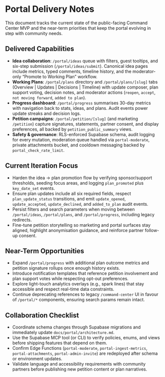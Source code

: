 # Portal Delivery Notes

This document tracks the current state of the public-facing Command Center MVP and the near-term priorities that keep the portal evolving in step with community needs.

## Delivered Capabilities
- **Idea collaboration**: `/portal/ideas` queue with filters, guest tooltips, and six-step submission (`/portal/ideas/submit`). Canonical idea pages include metrics, typed comments, timeline history, and the moderator-only “Promote to Working Plan” workflow.
- **Working Plans**: `/portal/plans` directory and `/portal/plans/[slug]` tabs (Overview | Updates | Decisions | Timeline) with update composer, plan support voting, decision notes, and moderator actions (`reopen`, `accept`, `not moving forward`, `added to plan`).
- **Progress dashboard**: `/portal/progress` summarises 30-day metrics with navigation back to stats, ideas, and plans. Audit events power update streaks and decision logs.
- **Petition campaigns**: `/portal/petition/[slug]` (and marketing `/petition`) capture signatures, statements, partner consent, and display preferences, all backed by `petition_public_summary` views.
- **Safety & governance**: RLS-enforced Supabase schema, audit logging for every mutation, moderation queue handled via `portal-moderate`, private attachments bucket, and cooldown messaging backed by `portal_check_rate_limit`.

## Current Iteration Focus
- Harden the idea → plan promotion flow by verifying sponsor/support thresholds, seeding focus areas, and logging `plan_promoted` plus `key_date_set` events.
- Ensure plan updates include all six required fields, respect `plan_update_status` transitions, and emit `update_opened`, `update_accepted`, `update_declined`, and `added_to_plan` audit events.
- Persist filters and search parameters when moving between `/portal/ideas`, `/portal/plans`, and `/portal/progress`, including legacy redirects.
- Fine-tune petition storytelling so marketing and portal surfaces stay aligned, highlight anonymisation guidance, and reinforce partner follow-up consent.

## Near-Term Opportunities
- Expand `/portal/progress` with additional plan outcome metrics and petition signature rollups once enough history exists.
- Introduce notification templates that reference petition involvement and plan support votes while respecting opt-out preferences.
- Explore light-touch analytics overlays (e.g., spark lines) that stay accessible and respect real-time data constraints.
- Continue deprecating references to legacy `/command-center` UI in favour of `/portal/*` components, ensuring search params remain intact.

## Collaboration Checklist
- Coordinate schema changes through Supabase migrations and immediately update `docs/portal/architecture.md`.
- Use the Supabase MCP tool (or CLI) to verify policies, enums, and views before shipping features that depend on them.
- Confirm Edge Functions (`portal-moderate`, `portal-ingest-metrics`, `portal-attachments`, `portal-admin-invite`) are redeployed after schema or environment updates.
- Validate language and accessibility requirements with community partners before publishing new petition content or plan narratives.
